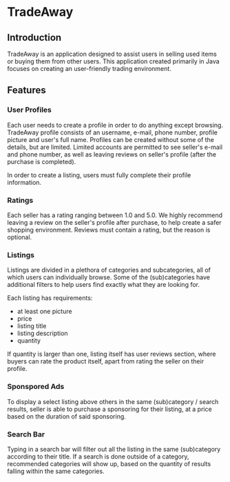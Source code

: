 # TradeAway

## Introduction

TradeAway is an application designed to assist users in selling used items or buying them from other users. This application created primarily in Java focuses on creating an user-friendly trading environment.

## Features

### User Profiles

Each user needs to create a profile in order to do anything except browsing. TradeAway profile consists of an username, e-mail, phone number, profile picture and user's full name. Profiles can be created without some of the details, but are limited. Limited accounts are permitted to see seller's e-mail and phone number, as well as leaving reviews on seller's profile (after the purchase is completed).

In order to create a listing, users must fully complete their profile information.

### Ratings

Each seller has a rating ranging between 1.0 and 5.0. We highly recommend leaving a review on the seller's profile after purchase, to help create a safer shopping environment.
Reviews must contain a rating, but the reason is optional.

### Listings

Listings are divided in a plethora of categories and subcategories, all of which users can individually browse. Some of the (sub)categories have additional filters to help users find exactly what they are looking for.

Each listing has requirements:
  - at least one picture
  - price
  - listing title
  - listing description
  - quantity

If quantity is larger than one, listing itself has user reviews section, where buyers can rate the product itself, apart from rating the seller on their profile.

### Sponspored Ads

To display a select listing above others in the same (sub)category / search results, seller is able to purchase a sponsoring for their listing, at a price based on the duration of said sponsoring.

### Search Bar

Typing in a search bar will filter out all the listing in the same (sub)category according to their title. If a search is done outside of a category, recommended categories will show up, based on the quantity of results falling within the same categories.

